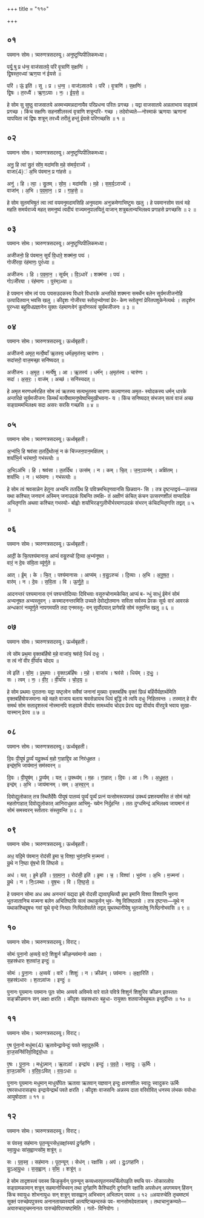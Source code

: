 +++
title = "११०"

+++


## ०१
पवमानः सोमः। त्र्यरुणत्रसदस्यू। अनुष्टुप्पिपीलिकमध्या।

पर्यू॒ षु प्र ध॑न्व॒ वाज॑सातये॒ परि॑ वृ॒त्राणि॑ स॒क्षणिः॑ ।  
द्वि॒षस्त॒रध्या॑ ऋण॒या न॑ ईयसे ॥

परि॑ । ऊं॒ इति॑ । सु । प्र । ध॒न्व॒ । वाज॑ऽसातये । परि॑ । वृ॒त्राणि॑ । स॒क्षणिः॑ ।  
द्वि॒षः । त॒रध्यै॑ । ऋ॒ण॒ऽयाः । नः॒ । ई॒य॒से॒ ॥

हे सोम सु सुष्ठु वाजसातये अस्मभ्यमन्नदानायैव परिप्रधन्व परितः प्रगच्छ । यद्वा वाजसातये अन्नलाभाय सङ्ग्रामं प्रगच्छ । किंच सक्षणिः सहनशीलस्त्वं वृत्राणि शत्रून्परि- गच्छ । तदेवोच्यते—नोस्माकं ऋणयाः ऋणानां यापयिता त्वं द्विषः शत्रून् तरध्यै तरीतुं हन्तुं ईयसे परिगच्छसि ॥ १ ॥

## ०२
पवमानः सोमः। त्र्यरुणत्रसदस्यू। अनुष्टुप्पिपीलिकमध्या।

अनु॒ हि त्वा॑ सु॒तं सो॑म॒ मदा॑मसि म॒हे स॑मर्य॒राज्ये॑ ।  
वाजा{4}॑ अ॒भि प॑वमान॒ प्र गा॑हसे ॥

अनु॑ । हि । त्वा॒ । सु॒तम् । सो॒म॒ । मदा॑मसि । म॒हे । स॒म॒र्य॒ऽराज्ये॑ ।  
वाजा॑न् । अ॒भि । प॒व॒मा॒न॒ । प्र । गा॒ह॒से॒ ॥

हे सोम सुतमभिषुतं त्वा त्वां वयमनुमदामसिहि अनुमदामः अनुक्रमेणाभिष्टुमः खलु । हे पवमानसोम सत्वं महे महति समर्यराज्ये महत् समनुष्यं त्वदीयं राज्यमनुपालयितुं वाजान् शत्रुबलान्यभिलक्ष्य प्रगाहसे प्रगच्छसि ॥ २ ॥

## ०३
पवमानः सोमः। त्र्यरुणत्रसदस्यू। अनुष्टुप्पिपीलिकमध्या।

अजी॑जनो॒ हि प॑वमान॒ सूर्यं॑ वि॒धारे॒ शक्म॑ना॒ पयः॑ ।  
गोजी॑रया॒ रंह॑माणः॒ पुरं॑ध्या ॥

अजी॑जनः । हि । प॒व॒मा॒न॒ । सूर्य॑म् । वि॒ऽधारे॑ । शक्म॑ना । पयः॑ ।  
गोऽजी॑रया । रंह॑माणः । पुर॑म्ऽध्या ॥

हे पवमान सोम त्वं पयः पयसउदकस्य विधारे विधारके अन्तरिक्षे शक्मना समर्थेन बलेन सूर्यमजीजनोहि उत्पादितवान् भवसि खलु । कीदृशः गोजीरया स्तोतृभ्योगवां प्रेर- केण स्तोतॄणां प्रेरितपशुकेनेत्यर्थः । तादृशेन पुरन्ध्या बहुविधप्रज्ञानेन युक्तः रंहमाणःवेगं कुर्वाणस्त्वं सूर्यमजीजनः ॥ ३ ॥

## ०४
पवमानः सोमः। त्र्यरुणत्रसदस्यू। ऊर्ध्वबृहती।

अजी॑जनो अमृत॒ मर्त्ये॒ष्वाँ ऋ॒तस्य॒ धर्म॑न्न॒मृत॑स्य॒ चारु॑णः ।  
सदा॑सरो॒ वाज॒मच्छा॒ सनि॑ष्यदत् ॥

अजी॑जनः । अ॒मृ॒त॒ । मर्त्ये॑षु । आ । ऋ॒तस्य॑ । धर्म॑न् । अ॒मृत॑स्य । चारु॑णः ।  
सदा॑ । अ॒स॒रः॒ । वाज॑म् । अच्छ॑ । सनि॑स्यदत् ॥

हे अमृत मरणधर्मरहित सोम त्वं ऋतस्य सत्यभूतस्य चारुणः कल्याणस्य अमृत- स्योदकस्य धर्मन् धारके अन्तरिक्षे सूर्यमजीजनः किमर्थं मर्त्येष्वामनुष्येष्वभिमुखीभवना- य । किंच सनिष्यदत् संभजन् सत्वं वाजं अच्छ सङ्ग्राममभिलक्ष्य सदा असरः सरसि गच्छसि ॥ ४ ॥

## ०५
पवमानः सोमः। त्र्यरुणत्रसदस्यू। ऊर्ध्वबृहती।

अ॒भ्य॑भि॒ हि श्रव॑सा त॒तर्दि॒थोत्सं॒ न कं चि॑ज्जन॒पान॒मक्षि॑तम् ।  
शर्या॑भि॒र्न भर॑माणो॒ गभ॑स्त्योः ॥

अ॒भिऽअ॑भि । हि । श्रव॑सा । त॒तर्दि॑थ । उत्स॑म् । न । कम् । चि॒त् । ज॒न॒ऽपान॑म् । अक्षि॑तम् ।  
शर्या॑भिः । न । भर॑माणः । गभ॑स्त्योः ॥

हे सोम त्वं श्रवसान्नेन हेतुना अभ्यभि ततर्दिथ हि पवित्रमभितृणवानसि छिन्नवान- सि । तत्र दृष्टन्तद्वयं—उत्सन्न यथा कश्चित् जनपानं अस्मिन् जनाउदकं पिबन्ति तमक्षि- तं अक्षीणं कंचित् कंचन उत्सरणशीलं वाप्यादिकं अभितृणत्ति अथवा कश्चित् गभस्यो- र्बाह्वोः शर्याभिरङ्गुलीभीर्भरमाणउदकं संभरन् कंचिदभितृणत्ति तद्वत् ॥ ५ ॥

## ०६
पवमानः सोमः। त्र्यरुणत्रसदस्यू। ऊर्ध्वबृहती।

आदीं॒ के चि॒त्पश्य॑मानास॒ आप्यं॑ वसु॒रुचो॑ दि॒व्या अ॒भ्य॑नूषत ।  
वारं॒ न दे॒वः स॑वि॒ता व्यू॑र्णुते ॥

आत् । ई॒म् । के । चि॒त् । पश्य॑मानासः । आप्य॑म् । व॒सु॒ऽरुचः॑ । दि॒व्याः । अ॒भि । अ॒नू॒ष॒त॒ ।  
वार॑म् । न । दे॒वः । स॒वि॒ता । वि । ऊ॒र्णु॒ते॒ ॥

आदनन्तरं पश्यमानास एनं पश्यन्तोदिव्याः दिविभवाः वसुरुचोनामकेचित् आप्यं ब- न्धुं साधुं ईमेनं सोमं अभ्यनूषत अभ्यस्तुवन् । कस्मादनन्तरमिति उच्यते देवोद्योतमानः सविता सर्वस्य प्रेरकः सूर्यः वारं आवरकं अन्धकारं नव्यूर्णुते नापगमयति तदा एनमस्तु- वन् सूर्योदयात् प्रागेवहि सोमं स्तुवन्ति खलु ॥ ६ ॥

## ०७
पवमानः सोमः। त्र्यरुणत्रसदस्यू। ऊर्ध्वबृहती।

त्वे सो॑म प्रथ॒मा वृ॒क्तब॑र्हिषो म॒हे वाजा॑य॒ श्रव॑से॒ धियं॑ दधुः ।  
स त्वं नो॑ वीर वी॒र्या॑य चोदय ॥

त्वे इति॑ । सो॒म॒ । प्र॒थ॒माः । वृ॒क्तऽब॑र्हिषः । म॒हे । वाजा॑य । श्रव॑से । धिय॑म् । द॒धुः॒ ।  
सः । त्वम् । नः॒ । वी॒र॒ । वी॒र्या॑य । चो॒द॒य॒ ॥

हे सोम प्रथमाः पुरातनाः यद्वा यष्टृत्वेन सर्वेषां जनानां मुख्याः वृक्तबर्हिषः वृक्तं छिन्नं बर्हिर्येर्यज्ञार्थमिति वृक्तबर्हिषोयजमानाः महे महते वाजाय बलाय श्रवसेन्नायच धियं बुद्धिं त्वे त्वयि दधुः निहितवन्तः । तस्मात् हे वीर समर्थ सोम सतादृशस्त्वं नोस्मानपि सङ्ग्रामे वीर्याय सामर्थ्याय चोदय प्रेरय यद्वा वीर्याय वीरपुत्रे भवाय सुखा- यास्मान् प्रेरय ॥ ७ ॥

## ०८
पवमानः सोमः। त्र्यरुणत्रसदस्यू। ऊर्ध्वबृहती।

दि॒वः पी॒यूषं॑ पू॒र्व्यं यदु॒क्थ्यं॑ म॒हो गा॒हाद्दि॒व आ निर॑धुक्षत ।  
इन्द्र॑म॒भि जाय॑मानं॒ सम॑स्वरन् ॥

दि॒वः । पी॒यूष॑म् । पू॒र्व्यम् । यत् । उ॒क्थ्य॑म् । म॒हः । गा॒हात् । दि॒वः । आ । निः । अ॒धु॒क्ष॒त॒ ।  
इन्द्र॑म् । अ॒भि । जाय॑मानम् । सम् । अ॒स्व॒र॒न् ॥

दिवोद्युलोकात् तत्र स्थितैर्देवैः पीयूषं पातव्यं पूर्व्यं पूर्व्यं प्रत्नं यत्सोमरूपपमन्नं उक्थ्यं प्रशस्यमस्ति तं सोमं महो महतोगाहात् दिवोद्युलोकात् आनिराधुक्षत आभिमु- ख्येन निर्दुहन्ति । ततः दुग्धमिन्द्रं अभिलक्ष्य जायमानं तं सोमं समस्वरन् स्तोतारः संस्तुवन्ति ॥ ८ ॥

## ०९
पवमानः सोमः। त्र्यरुणत्रसदस्यू। ऊर्ध्वबृहती।

अध॒ यदि॒मे प॑वमान॒ रोद॑सी इ॒मा च॒ विश्वा॒ भुव॑ना॒भि म॒ज्मना॑ ।  
यू॒थे न नि॒ष्ठा वृ॑ष॒भो वि ति॑ष्ठसे ॥

अध॑ । यत् । इ॒मे इति॑ । प॒व॒मा॒न॒ । रोद॑सी॒ इति॑ । इ॒मा । च॒ । विश्वा॑ । भुव॑ना । अ॒भि । म॒ज्मना॑ ।  
यू॒थे । न । निः॒ऽस्थाः । वृ॒ष॒भः । वि । ति॒ष्ठ॒से॒ ॥

हे पवमान सोमा अध अथ अनन्तरं यद्यदा इमे रोदसी द्यावापृथिव्यौ इमा इमानि विश्वा विश्वानि भुवना भूतजातानिच मज्मना बलेन अभितिष्ठसि सत्वं तथाकुर्वन् भुव- नेषु वितिष्ठतसे । तत्र दृष्टन्तः—यूथे न यथाकश्चिद्वृषभः गवां यूथे वृन्दे निःष्ठाः निःष्ठितोवर्तते तद्वत् यूथस्थानीयेषु भूतजातेषु निःष्ठिनोभवसि ॥ ९ ॥

## १०
पवमानः सोमः। त्र्यरुणत्रसदस्यू। विराट्।

सोमः॑ पुना॒नो अ॒व्यये॒ वारे॒ शिशु॒र्न क्रीळ॒न्पव॑मानो अक्षाः ।  
स॒हस्र॑धारः श॒तवा॑ज॒ इन्दुः॑ ॥

सोमः॑ । पु॒ना॒नः । अ॒व्यये॑ । वारे॑ । शिशुः॑ । न । क्रीळ॑न् । पव॑मानः । अ॒क्षा॒रिति॑ ।  
स॒हस्र॑ऽधारः । श॒तऽवा॑जः । इन्दुः॑ ॥

पुनानः पूयमानः पवमानः पूतः सोमः अव्यये अविमये वारे वाले पवित्रे शिशुर्न शिशुरिव क्रीळन् इतस्ततः सङ्क्रीडमानः सन् अक्षाः क्षरति । कीदृशः सहस्रधारः बहुधा- रायुक्तः शतवाजोबहुबलः इन्दुर्दीप्तः ॥ १० ॥

## ११
पवमानः सोमः। त्र्यरुणत्रसदस्यू। विराट्।

ए॒ष पु॑ना॒नो मधु॑मा{4} ऋ॒तावेन्द्रा॒येन्दुः॑ पवते स्वा॒दुरू॒र्मिः ।  
वा॒ज॒सनि॑र्वरिवो॒विद्व॑यो॒धाः ॥

ए॒षः । पु॒ना॒नः । मधु॑ऽमान् । ऋ॒तऽवा॑ । इन्द्रा॑य । इन्दुः॑ । प॒व॒ते॒ । स्वा॒दुः । ऊ॒र्मिः ।  
वा॒ज॒ऽसनिः॑ । व॒रि॒वः॒ऽवित् । व॒यः॒ऽधाः ॥

पुनानः पूयमानः मधुमान् माधुर्योपेतः ऋतावा ऋतवान् यज्ञवान् इन्दुः क्षरणशीलः स्वादुः स्वादुकरः ऊर्मिः एषरसधारासङ्घः इन्द्रायेन्द्रार्थं पवते क्षरति । कीदृशः वाजसनिः अन्नस्य दाता वरिवोवित् धनस्य लंभकः वयोधाः आयुषोदाता ॥ ११ ॥

## १२
पवमानः सोमः। त्र्यरुणत्रसदस्यू। विराट्।

स प॑वस्व॒ सह॑मानः पृत॒न्यून्त्सेध॒न्रक्षां॒स्यप॑ दु॒र्गहा॑णि ।  
स्वा॒यु॒धः सा॑स॒ह्वान्त्सो॑म॒ शत्रू॑न् ॥

सः । प॒व॒स्व॒ । सह॑मानः । पृ॒त॒न्यून् । सेध॑न् । रक्षां॑सि । अप॑ । दुः॒ऽगहा॑नि ।  
सु॒ऽआ॒यु॒धः । स॒स॒ह्वान् । सो॒म॒ । शत्रू॑न् ॥

हे सोम तादृशस्त्वं पवस्व किङ्कुर्वन् पृतन्यून् कव्यध्वरपृतनस्यर्चिलोपइति क्यचि पर- तोकारलोपः सङ्ग्रामकामान् शत्रून् सहमानोभिभवन् तथा दुर्गहाणि कैश्चिदगि दुर्गमानि रक्षांसि अपसेधन् अपगमयन् हिंसन् किंच स्वायुधः शोभनायुधः सन् शत्रून् सासह्वान् अभिभवन् अभितपन् पवस्व ॥ १२ ॥अयारुचेति तृचमष्टमं सूक्तं परुच्छेपपुत्रस्य अनानताख्यस्यार्षं अत्यष्टिच्छन्दस्कं पव- मानसोमदेवताकम् । तथाचानुक्रम्यते—अयारुचातृचमनानतः पारुच्छेपिराप्यष्टमिति । गतो- विनियोगः ।